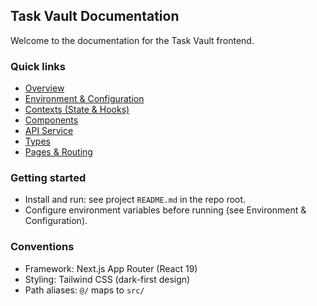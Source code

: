 ## Task Vault Documentation

Welcome to the documentation for the Task Vault frontend.

### Quick links
- [Overview](./overview.md)
- [Environment & Configuration](./utils.md#environment-variables)
- [Contexts (State & Hooks)](./contexts.md)
- [Components](./components.md)
- [API Service](./services.md)
- [Types](./types.md)
- [Pages & Routing](./pages.md)

### Getting started
- Install and run: see project `README.md` in the repo root.
- Configure environment variables before running (see Environment & Configuration).

### Conventions
- Framework: Next.js App Router (React 19)
- Styling: Tailwind CSS (dark-first design)
- Path aliases: `@/` maps to `src/`